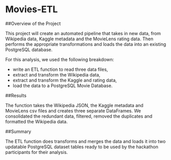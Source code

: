 # Movies-ETL

##Overview of the Project

This project will create an automated pipeline that takes in new data, from Wikipedia data, 
Kaggle metadata and the MovieLens rating data. Then performs the appropriate transformations 
and loads the data into an existing PostgreSQL database.

For this analysis, we used the following breakdown:

- write an ETL function to read three data files,
- extract and transform the Wikipedia data,
- extract and transform the Kaggle and rating data,
- load the data to a PostgreSQL Movie Database.

##Results

The function takes the Wikipedia JSON, the Kaggle metadata and MovieLens csv files and creates 
three separate DataFrames.
We consolidated the redundant data, filtered, removed the duplicates and formatted the Wikipedia 
data.

##Summary

The ETL function does transforms and merges the data and loads it into two updatable PostgreSQL 
dataset tables ready to be used by the hackathon participants for their analysis.
